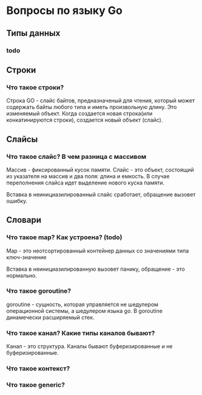 # Вопросы по языку Go

## Типы данных

### todo

## Строки

### Что такое строки?
Строка GO - cлайс байтов, предназначеный для чтения, который может содержать байты любого типа и иметь произвольную длину. 
Это изменяемый объект. Когда создается новая строка(или конкатинируются строки), создается новый объект (слайс).

## Слайсы

### Что такое слайс? В чем разница с массивом
Массив - фиксированный кусок памяти. Слайс - это объект, состоящий из указателя на массив и два поля: длина и емкость.
В случае переполнения слайса идет выделение нового куска памяти.

Вставка в неинициазилированный слайс сработает, обращение вызовет ошибку.

## Словари

### Что такое map? Как устроена? (todo)
Map - это неотсортированный контейнер данных со значениями типа ключ-значение

Вставка в неинициазилированную вызовет панику, обращение - это нормально.

### Что такое goroutine?
goroutine - сущность, которая управляется не шедулером операционной системы, а шедулером языка go. В goroutine динамечески расширяемый стек. 

### Что такое канал? Какие типы каналов бывают?
Канал - это структура.
Каналы бывают буферизированные и не буферизированные.

### Что такое контекст?

###  Что такое generic?

